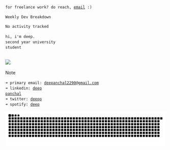 <code>for freelance work? do reach, [email](mailto:deepanchal2290@gmail.com) :)</code><br>

<code>Weekly Dev Breakdown </code><br>
<!--START_SECTION:waka-->

```txt
No activity tracked
```

<!--END_SECTION:waka-->

<code>hi, i'm deep.</code><br>
<code>second year university student</code><br><br>


[![](https://komarev.com/ghpvc/?username=Deeppanchal2108&base=1000&color=ADD8E8)](https://github.com/Deeppanchal2108)

> [!NOTE]
><code>➜ primary email: [deepanchal2290@gmail.com](mailto:deepanchal2290@gmail.com)</code><br>
> <code>➜ linkedin: [deep panchal](https://www.linkedin.com/in/deep-panchal-123299292/)</code><br>
> <code>➜ twitter: [deepp](https://x.com/deepp2108)</code><br>
> <code>➜ spotify: [deep](https://open.spotify.com/user/31ir44gq5iylheg6bc4btvv6iz7e)</code><br>

<picture>
  <source media="(prefers-color-scheme: dark)" srcset="https://raw.githubusercontent.com/Deeppanchal2108/Deeppanchal2108/output/github-contribution-grid-snake-dark.svg">
  <source media="(prefers-color-scheme: light)" srcset="https://raw.githubusercontent.com/Deeppanchal2108/Deeppanchal2108/output/github-contribution-grid-snake.svg">
  <img alt="GitHub contribution snake animation" src="https://raw.githubusercontent.com/Deeppanchal2108/Deeppanchal2108/output/github-contribution-grid-snake.svg">
</picture>
